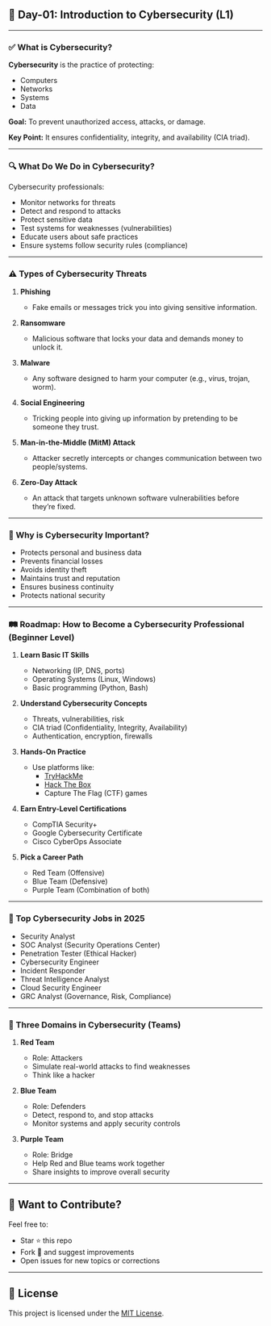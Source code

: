 

## 📅 Day-01: Introduction to Cybersecurity (L1)

---

### ✅ What is Cybersecurity?

**Cybersecurity** is the practice of protecting:
- Computers
- Networks
- Systems
- Data

**Goal:** To prevent unauthorized access, attacks, or damage.

**Key Point:** It ensures confidentiality, integrity, and availability (CIA triad).

---

### 🔍 What Do We Do in Cybersecurity?

Cybersecurity professionals:
- Monitor networks for threats
- Detect and respond to attacks
- Protect sensitive data
- Test systems for weaknesses (vulnerabilities)
- Educate users about safe practices
- Ensure systems follow security rules (compliance)

---

### ⚠️ Types of Cybersecurity Threats

1. **Phishing**
   - Fake emails or messages trick you into giving sensitive information.

2. **Ransomware**
   - Malicious software that locks your data and demands money to unlock it.

3. **Malware**
   - Any software designed to harm your computer (e.g., virus, trojan, worm).

4. **Social Engineering**
   - Tricking people into giving up information by pretending to be someone they trust.

5. **Man-in-the-Middle (MitM) Attack**
   - Attacker secretly intercepts or changes communication between two people/systems.

6. **Zero-Day Attack**
   - An attack that targets unknown software vulnerabilities before they’re fixed.

---

### 🎯 Why is Cybersecurity Important?

- Protects personal and business data
- Prevents financial losses
- Avoids identity theft
- Maintains trust and reputation
- Ensures business continuity
- Protects national security

---

### 🛤️ Roadmap: How to Become a Cybersecurity Professional (Beginner Level)

1. **Learn Basic IT Skills**
   - Networking (IP, DNS, ports)
   - Operating Systems (Linux, Windows)
   - Basic programming (Python, Bash)

2. **Understand Cybersecurity Concepts**
   - Threats, vulnerabilities, risk
   - CIA triad (Confidentiality, Integrity, Availability)
   - Authentication, encryption, firewalls

3. **Hands-On Practice**
   - Use platforms like:
     - [TryHackMe](https://tryhackme.com)
     - [Hack The Box](https://hackthebox.com)
     - Capture The Flag (CTF) games

4. **Earn Entry-Level Certifications**
   - CompTIA Security+
   - Google Cybersecurity Certificate
   - Cisco CyberOps Associate

5. **Pick a Career Path**
   - Red Team (Offensive)
   - Blue Team (Defensive)
   - Purple Team (Combination of both)

---

### 💼 Top Cybersecurity Jobs in 2025

- Security Analyst
- SOC Analyst (Security Operations Center)
- Penetration Tester (Ethical Hacker)
- Cybersecurity Engineer
- Incident Responder
- Threat Intelligence Analyst
- Cloud Security Engineer
- GRC Analyst (Governance, Risk, Compliance)

---

### 🧠 Three Domains in Cybersecurity (Teams)

1. **Red Team**
   - Role: Attackers
   - Simulate real-world attacks to find weaknesses
   - Think like a hacker

2. **Blue Team**
   - Role: Defenders
   - Detect, respond to, and stop attacks
   - Monitor systems and apply security controls

3. **Purple Team**
   - Role: Bridge
   - Help Red and Blue teams work together
   - Share insights to improve overall security

---

## 🙌 Want to Contribute?

Feel free to:
- Star ⭐ this repo
- Fork 🍴 and suggest improvements
- Open issues for new topics or corrections

---

## 📄 License

This project is licensed under the [MIT License](LICENSE).

